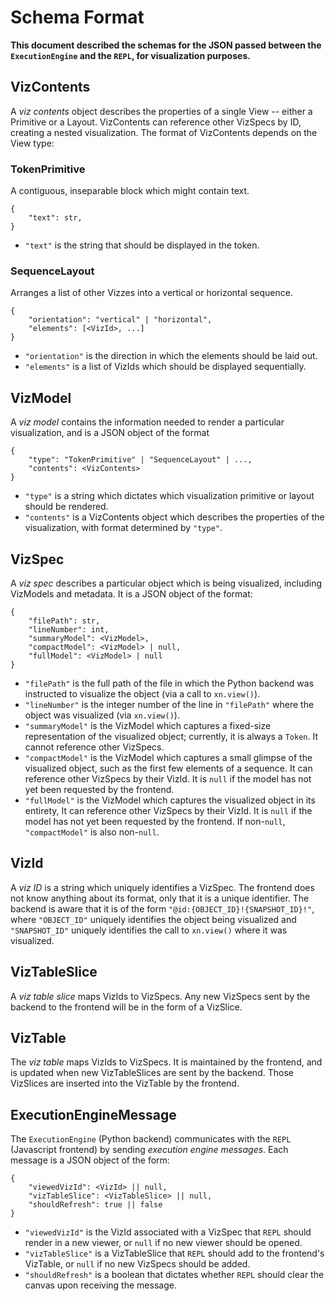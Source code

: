 # Schema Format
**This document described the schemas for the JSON passed between the `ExecutionEngine` and the `REPL`, for visualization
 purposes.**

## VizContents
A _viz contents_ object describes the properties of a single View -- either a Primitive or a Layout. VizContents can reference other VizSpecs by ID, creating a nested visualization. The format of VizContents depends on the View type:

### TokenPrimitive
A contiguous, inseparable block which might contain text.
```
{
    "text": str,
}
```
- `"text"` is the string that should be displayed in the token.

### SequenceLayout
Arranges a list of other Vizzes into a vertical or horizontal sequence.
```
{
    "orientation": "vertical" | "horizontal",
    "elements": [<VizId>, ...]
}
```
- `"orientation"` is the direction in which the elements should be laid out.
- `"elements"` is a list of VizIds which should be displayed sequentially.

## VizModel
A _viz model_ contains the information needed to render a particular visualization, and is a JSON object of the format
```
{
    "type": "TokenPrimitive" | "SequenceLayout" | ...,
    "contents": <VizContents>
}
```
- `"type"` is a string which dictates which visualization primitive or layout should be rendered.
- `"contents"` is a VizContents object which describes the properties of the visualization, with format determined by `"type"`.

## VizSpec
A _viz spec_ describes a particular object which is being visualized, including VizModels and metadata. It is a JSON object of the format:
```
{
    "filePath": str,
    "lineNumber": int,
    "summaryModel": <VizModel>,
    "compactModel": <VizModel> | null,
    "fullModel": <VizModel> | null
}
```
- `"filePath"` is the full path of the file in which the Python backend was instructed to visualize the object (via a call to `xn.view()`).
- `"lineNumber"` is the integer number of the line in `"filePath"` where the object was visualized (via `xn.view()`).
- `"summaryModel"` is the VizModel which captures a fixed-size representation of the visualized object; currently, it is always a `Token`. It cannot reference other VizSpecs.
- `"compactModel"` is the VizModel which captures a small glimpse of the visualized object, such as the first few elements of a sequence. It can reference other VizSpecs by their VizId. It is `null` if the model has not yet been requested by the frontend.
- `"fullModel"` is the VizModel which captures the visualized object in its entirety, It can reference other VizSpecs by their VizId. It is `null` if the model has not yet been requested by the frontend. If non-`null`, `"compactModel"` is also non-`null`.

## VizId
A _viz ID_ is a string which uniquely identifies a VizSpec. The frontend does not know anything about its format, only that it is a unique identifier.
The backend is aware that it is of the form `"@id:{OBJECT_ID}!{SNAPSHOT_ID}!"`, where `"OBJECT_ID"` uniquely identifies the object being visualized and
`"SNAPSHOT_ID"` uniquely identifies the call to `xn.view()` where it was visualized.

## VizTableSlice
A _viz table slice_ maps VizIds to VizSpecs. Any new VizSpecs sent by the backend to the frontend will be in the form of a VizSlice.

## VizTable
The _viz table_ maps VizIds to VizSpecs. It is maintained by the frontend, and is updated when new VizTableSlices are sent by the backend. Those VizSlices are inserted into the VizTable by the frontend.

## ExecutionEngineMessage
The `ExecutionEngine` (Python backend) communicates with the `REPL` (Javascript frontend) by sending _execution engine messages_.
Each message is a JSON object of the form:

```
{
    "viewedVizId": <VizId> || null,
    "vizTableSlice": <VizTableSlice> || null,
    "shouldRefresh": true || false
}
```
- `"viewedVizId"` is the VizId associated with a VizSpec that `REPL` should render in a new viewer, or `null` if no new viewer should be opened.
- `"vizTableSlice"` is a VizTableSlice that `REPL` should add to the frontend's VizTable, or `null` if no new VizSpecs should be added.
- `"shouldRefresh"` is a boolean that dictates whether `REPL` should clear the canvas upon receiving the message.
